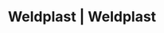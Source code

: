 ---
Link: "file:/Users/vinayakpatel/Downloads/www.weldplast.cz/eshop_products_compare/add/eshop-products-variant159"
product_name: "null"
product_id: "null"
title: "Weldplast | Weldplast"
product_desc: ""
product_specs: ""
product_downloads: ""
href: ""
accessories: ""
similar_products: ""
---